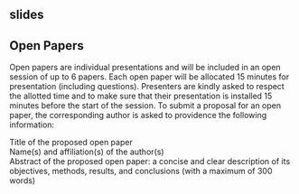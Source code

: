 slides
---


## Open Papers

Open papers are individual presentations and will be included in an open session of up to 6 papers. 
Each open paper will be allocated 15 minutes for presentation (including questions). 
Presenters are kindly asked to respect the allotted time and to make sure that their presentation 
is installed 15 minutes before the start of the session. 
To submit a proposal for an open paper, the corresponding author is asked to 
providence the following information:

Title of the proposed open paper  
Name(s) and affiliation(s) of the author(s)   
Abstract of the proposed open paper: a concise and clear description of its objectives, 
methods, results, and conclusions (with a maximum of 300 words)   



